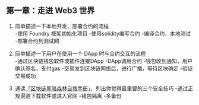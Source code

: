 ## 第一章：走进 Web3 世界

1. 简单描述一下本地开发、部署合约的流程                                                              
 -使用 Foundry 框架初始化项目
 -使用solidity编写合约
 -编译合约，本地测试
 -部署合约到测试网

2. 简单描述一下用户在使用一个 DApp 时与合约交互的流程                                                
 -通过区块链钱包软件或插件连接DApp
 -DApp调用合约
 -钱包收到通知，用户确认签名，支付gas
 -交易发到区块链网络后，进行广播，等待区块确定
 -验证交易成功

3. 通读[「区块链黑暗森林自救手册」](https://github.com/slowmist/Blockchain-dark-forest-selfguard-handbook/blob/main/README_CN.md)，列出你觉得最重要的三个安全技巧 
 -通过正规渠道下载软件或进入官网
 -钱包隔离
 -多备份
